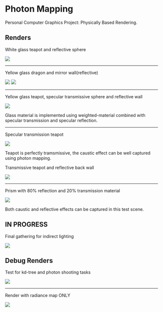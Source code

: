# Photon Mapping

Personal Computer Graphics Project: Physically Based Rendering. 

## Renders

White glass teapot and reflective sphere

![](renders/teapot_glass_white_3AA.png)

------
Yellow glass dragon and mirror wall(reflective)

![](renders/dragon_glass_yellow_3AA_near.png)
![](renders/dragon_glass_yellow_3AA_far.png)

------
Yellow glass teapot, specular transmissive sphere and reflective wall

![](renders/teapot_glass_yellow_sphere_3AA.png)

Glass material is implemented using weighted-material combined with specular transmission and specular reflection.

------
Specular transmission teapot

![](renders/teapot_transmissive_white_3AA.png)

Teapot is perfectly tramsmissive, the caustic effect can be well captured using photon mapping.

Transmissive teapot and reflective back wall 

![](renders/teapot_transmissive_back_mirror_3AA.png)


------
Prism with 80% reflection and 20% transmission material

![](renders/prism_glass_3AA.png)

Both caustic and reflective effects can be captured in this test scene.


## IN PROGRESS 
Final gathering for indirect lighting

![](renders/FinalGather.png)


## Debug Renders
Test for kd-tree and photon shooting tasks

![](renders/bloopers_debug/100Lookup_0.2MaxDist.png)

------
Render with radiance map ONLY

![](renders/bloopers_debug/UseRadianceMapDirectly.png)

